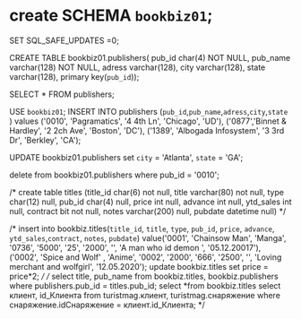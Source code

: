 # create SCHEMA `bookbiz01`;
SET SQL_SAFE_UPDATES =0;

CREATE TABLE bookbiz01.publishers(
pub_id char(4) NOT NULL,
pub_name varchar(128) NOT NULL,
adress varchar(128),
city varchar(128),
state varchar(128),
primary key(`pub_id`));

SELECT * FROM publishers;

USE `bookbiz01`;
INSERT INTO publishers (`pub_id`,`pub_name`,`adress`,`city`,`state` )
values ('0010', 'Pagramatics', '4 4th Ln', 'Chicago', 'UD'),
('0877','Binnet & Hardley', '2 2ch Ave', 'Boston', 'DC'),
('1389', 'Albogada Infosystem', '3 3rd Dr', 'Berkley', 'CA');

UPDATE bookbiz01.publishers 
set `city` = 'Atlanta', `state` = 'GA';

delete from bookbiz01.publishers
where pub_id = '0010';

/*
create table titles
(title_id char(6) not null, 
title varchar(80) not null,
type char(12) null, 
pub_id char(4) null, 
price int null, 
advance int null, 
ytd_sales int null, 
contract bit not null, 
notes varchar(200) null,
pubdate datetime null)
*/

/*
insert into bookbiz.titles(`title_id`, `title`, `type`, `pub_id`, `price`, `advance`, `ytd_sales`,`contract`, `notes`, `pubdate`)
value('0001', 'Chainsow Man', 'Manga', '0736', '5000', '25', '2000', '', 'A man who id demon ', '05.12.20017'),
('0002', 'Spice and Wolf' , 'Anime', '0002', '2000', '666', '2500', '', 'Loving merchant and wolfgirl', '12.05.2020');
update bookbiz.titles set price = price*2;
*/
/*
select title, pub_name from bookbiz.titles, bookbiz.publishers where publishers.pub_id = titles.pub_id;
select *from bookbiz.titles
select клиент, id_Клиента from turistmag.клиент, turistmag.снаряжение where снаряжение.idСнаряжение = клиент.id_Клиента;
*/

